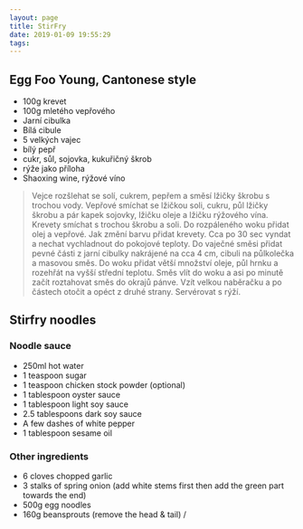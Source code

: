 ```yaml
---
layout: page
title: StirFry
date: 2019-01-09 19:55:29
tags:
---
```


## Egg Foo Young, Cantonese style

- 100g krevet
- 100g mletého vepřového
- Jarní cibulka
- Bílá cibule
- 5 velkých vajec
- bílý pepř
- cukr, sůl, sojovka, kukuřičný škrob
- rýže jako příloha
- Shaoxing wine, rýžové víno

> Vejce rozšlehat se solí, cukrem, pepřem a směsí lžičky škrobu s trochou vody.
> Vepřové smíchat se lžičkou soli, cukru, půl lžičky škrobu a pár kapek sojovky, lžičku oleje a lžičku rýžového vína.
> Krevety smíchat s trochou škrobu a soli.
> Do rozpáleného woku přidat olej a vepřové. Jak změní barvu přidat krevety. Cca po 30 sec vyndat a nechat vychladnout do pokojové teploty.
> Do vaječné směsi přidat pevné části z jarní cibulky nakrájené na cca 4 cm, cibuli na půlkolečka a masovou směs.
> Do woku přidat větší množství oleje, půl hrnku a rozehřát na vyšší střední teplotu.
> Směs vlít do woku a asi po minutě začít roztahovat směs do okrajů pánve. Vzít velkou naběračku a po částech otočit a opéct z druhé strany.
> Servérovat s rýží.

## Stirfry noodles

### Noodle sauce
- 250ml hot water
- 1 teaspoon sugar
- 1 teaspoon chicken stock powder (optional)
- 1 tablespoon oyster sauce
- 1 tablespoon light soy sauce
- 2.5 tablespoons dark soy sauce
- A few dashes of white pepper
- 1 tablespoon sesame oil

### Other ingredients
- 6 cloves chopped garlic
- 3 stalks of spring onion (add white stems first then add the green part towards the end)
- 500g egg noodles
- 160g beansprouts (remove the head & tail) / 